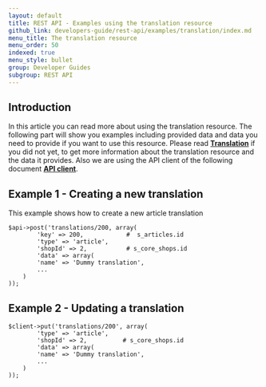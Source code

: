 ```yaml
---
layout: default
title: REST API - Examples using the translation resource
github_link: developers-guide/rest-api/examples/translation/index.md
menu_title: The translation resource
menu_order: 50
indexed: true
menu_style: bullet
group: Developer Guides
subgroup: REST API
---
```


## Introduction

In this article you can read more about using the translation resource.
The following part will show you examples including provided data and data you need to provide if you want to use this resource.
Please read **[Translation](/developers-guide/rest-api/api-resource-translation/)** if you did not yet, to get more information about the translation resource and the data it provides.
Also we are using the API client of the following document **[API client](/developers-guide/rest-api/#using-the-rest-api-in-your-own-a)**.

## Example 1 - Creating a new translation

This example shows how to create a new article translation

```
$api->post('translations/200, array(
        'key' => 200,            #  s_articles.id
        'type' => 'article',
        'shopId' => 2,           # s_core_shops.id
        'data' => array(
        'name' => 'Dummy translation',
        ...
    )
));

```

## Example 2 - Updating a translation

```
$client->put('translations/200', array(
        'type' => 'article',
        'shopId' => 2,          # s_core_shops.id
        'data' => array(
        'name' => 'Dummy translation',
        ...
    )
));

```
